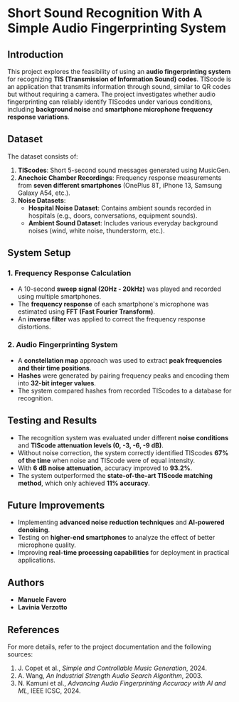 # Short Sound Recognition With A Simple Audio Fingerprinting System

## Introduction

This project explores the feasibility of using an **audio fingerprinting system** for recognizing **TIS (Transmission of Information Sound) codes**. TIScode is an application that transmits information through sound, similar to QR codes but without requiring a camera. The project investigates whether audio fingerprinting can reliably identify TIScodes under various conditions, including **background noise** and **smartphone microphone frequency response variations**.

## Dataset

The dataset consists of:

1. **TIScodes**: Short 5-second sound messages generated using MusicGen.
2. **Anechoic Chamber Recordings**: Frequency response measurements from **seven different smartphones** (OnePlus 8T, iPhone 13, Samsung Galaxy A54, etc.).
3. **Noise Datasets**:
   - **Hospital Noise Dataset**: Contains ambient sounds recorded in hospitals (e.g., doors, conversations, equipment sounds).
   - **Ambient Sound Dataset**: Includes various everyday background noises (wind, white noise, thunderstorm, etc.).

## System Setup

### 1. Frequency Response Calculation
- A 10-second **sweep signal (20Hz - 20kHz)** was played and recorded using multiple smartphones.
- The **frequency response** of each smartphone's microphone was estimated using **FFT (Fast Fourier Transform)**.
- An **inverse filter** was applied to correct the frequency response distortions.

### 2. Audio Fingerprinting System
- A **constellation map** approach was used to extract **peak frequencies and their time positions**.
- **Hashes** were generated by pairing frequency peaks and encoding them into **32-bit integer values**.
- The system compared hashes from recorded TIScodes to a database for recognition.

## Testing and Results

- The recognition system was evaluated under different **noise conditions** and **TIScode attenuation levels (0, -3, -6, -9 dB)**.
- Without noise correction, the system correctly identified TIScodes **67% of the time** when noise and TIScode were of equal intensity.
- With **6 dB noise attenuation**, accuracy improved to **93.2%**.
- The system outperformed the **state-of-the-art TIScode matching method**, which only achieved **11% accuracy**.

## Future Improvements

- Implementing **advanced noise reduction techniques** and **AI-powered denoising**.
- Testing on **higher-end smartphones** to analyze the effect of better microphone quality.
- Improving **real-time processing capabilities** for deployment in practical applications.

## Authors

- **Manuele Favero**
- **Lavinia Verzotto**

## References

For more details, refer to the project documentation and the following sources:

1. J. Copet et al., *Simple and Controllable Music Generation*, 2024.
2. A. Wang, *An Industrial Strength Audio Search Algorithm*, 2003.
3. N. Kamuni et al., *Advancing Audio Fingerprinting Accuracy with AI and ML*, IEEE ICSC, 2024.
